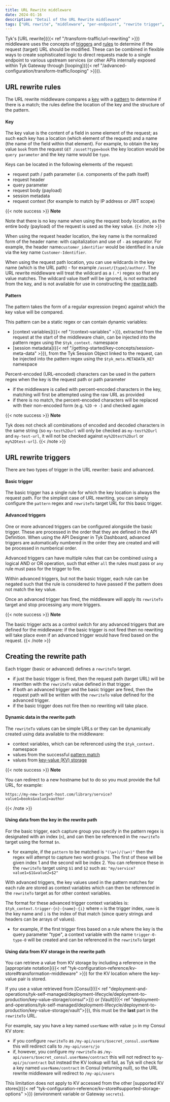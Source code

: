 ```yaml
---
title: URL Rewrite middleware
date: 2024-01-16
description: "Detail of the URL Rewrite middleware"
tags: ["URL rewrite", "middleware", "per-endpoint", "rewrite trigger", "rewrite rule"]
---
```


Tyk's [URL rewrite]({{< ref "/transform-traffic/url-rewriting" >}}) middleware uses the concepts of [triggers](#url-rewrite-triggers) and [rules](#url-rewrite-rules) to determine if the request (target) URL should be modified. These can be combined in flexible ways to create sophisticated logic to direct requests made to a single endpoint to various upstream services (or other APIs internally exposed within Tyk Gateway through [looping]({{< ref "/advanced-configuration/transform-traffic/looping" >}})).

## URL rewrite rules

The URL rewrite middleware compares a [key](#key) with a [pattern](#pattern) to determine if there is a match; the rules define the location of the key and the structure of the pattern.

#### Key

The key value is the content of a field in some element of the request; as such each key has a location (which element of the request) and a name (the name of the field within that element). For example, to obtain the key value `book` from the request `GET /asset?type=book` the key location would be `query parameter` and the key name would be `type`.

Keys can be located in the following elements of the request:

- request path / path parameter (i.e. components of the path itself)
- request header
- query parameter
- request body (payload)
- session metadata
- request context (for example to match by IP address or JWT scope)

{{< note success >}}
**Note**

Note that there is no key name when using the request body location, as the entire body (payload) of the request is used as the key value.
{{< /note >}}

When using the request header location, the key name is the normalized form of the header name: with capitalization and use of `-` as separator. For example, the header name`customer_identifier` would be identified in a rule via the key name `Customer-Identifier`.

When using the request path location, you can use wildcards in the key name (which is the URL path) - for example `/asset/{type}/author/`. The URL rewrite middleware will treat the wildcard as a `(.*)` regex so that any value matches. The wildcard value itself will be ignored, is not extracted from the key, and is not available for use in constructing the [rewrite path](#creating-the-rewrite-path).

#### Pattern

The pattern takes the form of a regular expression (regex) against which the key value will be compared.

This pattern can be a static regex or can contain dynamic variables:

- [context variables]({{< ref "/context-variables" >}}), extracted from the request at the start of the middleware chain, can be injected into the pattern regex using the `$tyk_context.` namespace
- [session metadata]({{< ref "/getting-started/key-concepts/session-meta-data" >}}), from the Tyk Session Object linked to the request, can be injected into the pattern regex using the `$tyk_meta.METADATA_KEY` namespace

Percent-encoded (URL-encoded) characters can be used in the pattern regex when the key is the request path or path parameter

- if the middleware is called with percent-encoded characters in the key, matching will first be attempted using the raw URL as provided
- if there is no match, the percent-encoded characters will be replaced with their non-encoded form (e.g. `%2D` -> `-`) and checked again

{{< note success >}}
**Note**

Tyk does not check all combinations of encoded and decoded characters in the same string (so `my-test%2Durl` will only be checked as `my-test%2Durl` and `my-test-url`, it will not be checked against `my%2Dtest%2Durl` or `my%2Dtest-url`).
{{< /note >}}

## URL rewrite triggers

There are two types of trigger in the URL rewriter: basic and advanced.

#### Basic trigger

The basic trigger has a single rule for which the key location is always the request path. For the simplest case of URL rewriting, you can simply configure the `pattern` regex and `rewriteTo` target URL for this basic trigger.

#### Advanced triggers

One or more advanced triggers can be configured alongside the basic trigger. These are processed in the order that they are defined in the API Definition. When using the API Designer in Tyk Dashboard, advanced triggers are automatically numbered in the order they are created and will be processed in numberical order.

Advanced triggers can have multiple rules that can be combined using a logical AND or OR operation, such that either `all` the rules must pass or `any` rule must pass for the trigger to fire.

Within advanced triggers, but not the basic trigger, each rule can be negated such that the rule is considered to have passed if the pattern does not match the key value.

Once an advanced trigger has fired, the middleware will apply its `rewriteTo` target and stop processing any more triggers.

{{< note success >}}
**Note**

The basic trigger acts as a control switch for any advanced triggers that are defined for the middleware: if the basic trigger is not fired then no rewriting will take place even if an advanced trigger would have fired based on the request.
{{< /note >}}

## Creating the rewrite path

Each trigger (basic or advanced) defines a `rewriteTo` target.

- if just the basic trigger is fired, then the request path (target URL) will be rewritten with the `rewriteTo` value defined in that trigger.
- if both an advanced trigger and the basic trigger are fired, then the request path will be written with the `rewriteTo` value defined for the advanced trigger.
- if the basic trigger does not fire then no rewriting will take place.

#### Dynamic data in the rewrite path

The `rewriteTo` values can be simple URLs or they can be dynamically created using data available to the middleware:

- context variables, which can be referenced using the `$tyk_context.` namespace
- values from the successful [pattern match](#using-data-from-the-key-in-the-rewrite-path)
- values from [key-value (KV) storage](#using-data-from-kv-storage-in-the-rewrite-path)

{{< note success >}}
**Note**

You can redirect to a new hostname but to do so you must provide the full URL, for example:

```
https://my-new-target-host.com/library/service?value1=books&value2=author
```

{{< /note >}}

#### Using data from the key in the rewrite path

For the basic trigger, each capture group you specify in the pattern regex is designated with an index (`n`), and can then be referenced in the `rewriteTo` target using the format `$n`.

- for example, if the `pattern` to be matched is `"(\w+)/(\w+)"` then the regex will attempt to capture two word groups. The first of these will be given index 1 and the second will be index 2. You can reference these in the `rewriteTo` target using `$1` and `$2` such as: `"my/service?value1=$1&value2=$2"`

With advanced triggers, the key values used in the pattern matches for each rule are stored as context variables which can then be referenced in the `rewriteTo` target as for other context variables.

The format for these advanced trigger context variables is: `$tyk_context.trigger-{n}-{name}-{i}` where `n` is the trigger index, `name` is the key name and `i` is the index of that match (since query strings and headers can be arrays of values).

- for example, if the first trigger fires based on a rule where the key is the query parameter "type", a context variable with the name `trigger-0-type-0` will be created and can be referenced in the `rewriteTo` target

#### Using data from KV storage in the rewrite path

You can retrieve a value from KV storage by including a reference in the [appropriate notation]({{< ref "tyk-configuration-reference/kv-store#transformation-middleware" >}}) for the KV location where the key-value pair is stored.

If you use a value retrieved from [Consul]({{< ref "deployment-and-operations/tyk-self-managed/deployment-lifecycle/deployment-to-production/key-value-storage/consul">}}) or [Vault]({{< ref "deployment-and-operations/tyk-self-managed/deployment-lifecycle/deployment-to-production/key-value-storage/vault">}}), this must be the <b>last</b> part in the `rewriteTo` URL.

For example, say you have a key named `userName` with value `jo` in my Consul KV store:

- if you configure `rewriteTo` as `/my-api/users/$secret_consul.userName` this will redirect calls to `/my-api/users/jo`
- if, however, you configure my `rewriteTo` as `/my-api/users/$secret_consul.userName/contract` this will not redirect to `my-api/jo/contract` but instead the KV lookup will fail, as Tyk will check for a key named `userName/contract` in Consul (returning null), so the URL rewrite middleware will redirect to `/my-api/users`

This limitation does not apply to KV accessed from the other [supported KV stores]({{< ref "tyk-configuration-reference/kv-store#supported-storage-options" >}}) (environment variable or Gateway `secrets`).
